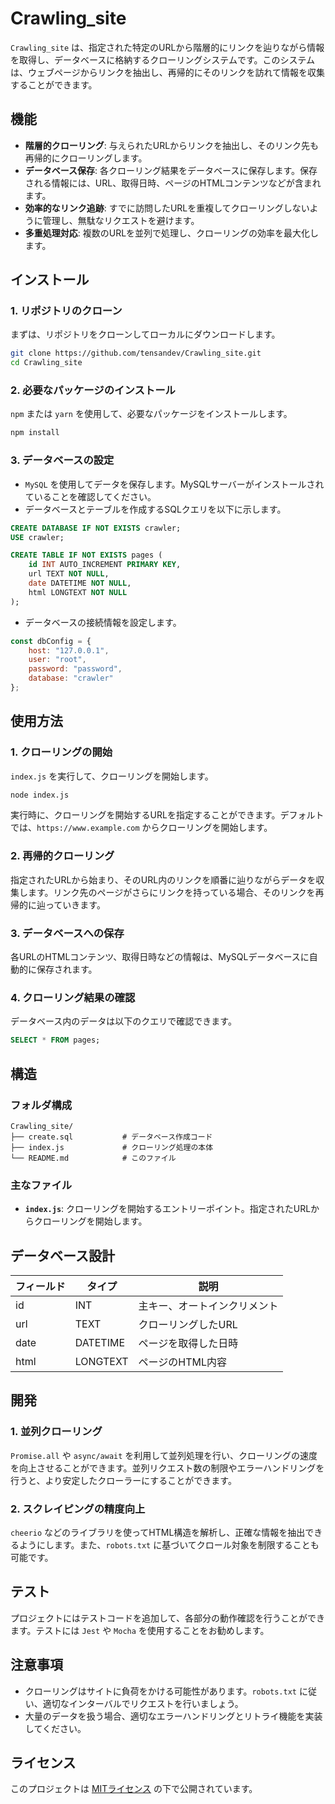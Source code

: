 # Crawling_site

`Crawling_site` は、指定された特定のURLから階層的にリンクを辿りながら情報を取得し、データベースに格納するクローリングシステムです。このシステムは、ウェブページからリンクを抽出し、再帰的にそのリンクを訪れて情報を収集することができます。

## 機能

- **階層的クローリング**: 与えられたURLからリンクを抽出し、そのリンク先も再帰的にクローリングします。
- **データベース保存**: 各クローリング結果をデータベースに保存します。保存される情報には、URL、取得日時、ページのHTMLコンテンツなどが含まれます。
- **効率的なリンク追跡**: すでに訪問したURLを重複してクローリングしないように管理し、無駄なリクエストを避けます。
- **多重処理対応**: 複数のURLを並列で処理し、クローリングの効率を最大化します。

## インストール

### 1. リポジトリのクローン

まずは、リポジトリをクローンしてローカルにダウンロードします。

```bash
git clone https://github.com/tensandev/Crawling_site.git
cd Crawling_site
```

### 2. 必要なパッケージのインストール

`npm` または `yarn` を使用して、必要なパッケージをインストールします。

```bash
npm install
```

### 3. データベースの設定

- `MySQL` を使用してデータを保存します。MySQLサーバーがインストールされていることを確認してください。
- データベースとテーブルを作成するSQLクエリを以下に示します。

```sql
CREATE DATABASE IF NOT EXISTS crawler;
USE crawler;

CREATE TABLE IF NOT EXISTS pages (
    id INT AUTO_INCREMENT PRIMARY KEY,
    url TEXT NOT NULL,
    date DATETIME NOT NULL,
    html LONGTEXT NOT NULL
);

```

- データベースの接続情報を設定します。

```javascript
const dbConfig = {
    host: "127.0.0.1",
    user: "root",
    password: "password",
    database: "crawler"
};
```

## 使用方法

### 1. クローリングの開始

`index.js` を実行して、クローリングを開始します。

```bash
node index.js
```

実行時に、クローリングを開始するURLを指定することができます。デフォルトでは、`https://www.example.com` からクローリングを開始します。

### 2. 再帰的クローリング

指定されたURLから始まり、そのURL内のリンクを順番に辿りながらデータを収集します。リンク先のページがさらにリンクを持っている場合、そのリンクを再帰的に辿っていきます。

### 3. データベースへの保存

各URLのHTMLコンテンツ、取得日時などの情報は、MySQLデータベースに自動的に保存されます。

### 4. クローリング結果の確認

データベース内のデータは以下のクエリで確認できます。

```sql
SELECT * FROM pages;
```

## 構造

### フォルダ構成

```
Crawling_site/
├── create.sql           # データベース作成コード
├── index.js             # クローリング処理の本体
└── README.md            # このファイル
```

### 主なファイル

- **`index.js`**: クローリングを開始するエントリーポイント。指定されたURLからクローリングを開始します。

## データベース設計

| フィールド  | タイプ         | 説明                        |
|------------|---------------|-----------------------------|
| id         | INT           | 主キー、オートインクリメント   |
| url        | TEXT          | クローリングしたURL          |
| date       | DATETIME      | ページを取得した日時          |
| html       | LONGTEXT      | ページのHTML内容             |

## 開発

### 1. 並列クローリング

`Promise.all` や `async/await` を利用して並列処理を行い、クローリングの速度を向上させることができます。並列リクエスト数の制限やエラーハンドリングを行うと、より安定したクローラーにすることができます。

### 2. スクレイピングの精度向上

`cheerio` などのライブラリを使ってHTML構造を解析し、正確な情報を抽出できるようにします。また、`robots.txt` に基づいてクロール対象を制限することも可能です。

## テスト

プロジェクトにはテストコードを追加して、各部分の動作確認を行うことができます。テストには `Jest` や `Mocha` を使用することをお勧めします。

## 注意事項

- クローリングはサイトに負荷をかける可能性があります。`robots.txt` に従い、適切なインターバルでリクエストを行いましょう。
- 大量のデータを扱う場合、適切なエラーハンドリングとリトライ機能を実装してください。

## ライセンス

このプロジェクトは [MITライセンス](LICENSE) の下で公開されています。
